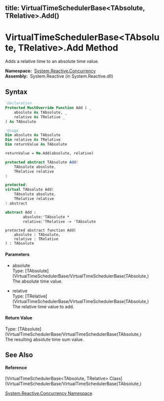 title: VirtualTimeSchedulerBase<TAbsolute, TRelative>.Add()
---
# VirtualTimeSchedulerBase\<TAbsolute, TRelative\>.Add Method

Adds a relative time to an absolute time value.

**Namespace:**  [System.Reactive.Concurrency](System.Reactive.Concurrency/System.Reactive.Concurrency)  
**Assembly:**  System.Reactive (in System.Reactive.dll)

## Syntax

```vb
'Declaration
Protected MustOverride Function Add ( _
    absolute As TAbsolute, _
    relative As TRelative _
) As TAbsolute
```

```vb
'Usage
Dim absolute As TAbsolute
Dim relative As TRelative
Dim returnValue As TAbsolute

returnValue = Me.Add(absolute, relative)
```

```csharp
protected abstract TAbsolute Add(
    TAbsolute absolute,
    TRelative relative
)
```

```c++
protected:
virtual TAbsolute Add(
    TAbsolute absolute, 
    TRelative relative
) abstract
```

```fsharp
abstract Add : 
        absolute:'TAbsolute * 
        relative:'TRelative -> 'TAbsolute 
```

```jscript
protected abstract function Add(
    absolute : TAbsolute, 
    relative : TRelative
) : TAbsolute
```

#### Parameters

- absolute  
  Type: [TAbsolute](VirtualTimeSchedulerBase/VirtualTimeSchedulerBase(TAbsolute,)  
  The absolute time value.

- relative  
  Type: [TRelative](VirtualTimeSchedulerBase/VirtualTimeSchedulerBase(TAbsolute,)  
  The relative time value to add.

#### Return Value

Type: [TAbsolute](VirtualTimeSchedulerBase/VirtualTimeSchedulerBase(TAbsolute,)  
The resulting absolute time sum value.

## See Also

#### Reference

[VirtualTimeSchedulerBase\<TAbsolute, TRelative\> Class](VirtualTimeSchedulerBase/VirtualTimeSchedulerBase(TAbsolute,)

[System.Reactive.Concurrency Namespace](System.Reactive.Concurrency/System.Reactive.Concurrency)
